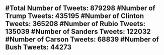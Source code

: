 #Total Number of Tweets: 879298 
#Number of Trump Tweets: 435195
#Number of Clinton Tweets: 365208
#Number of Rubio Tweets: 135039
#Number of Sanders Tweets: 122032
#Number of Carson Tweets: 68839
#Number of Bush Tweets: 44273
---
